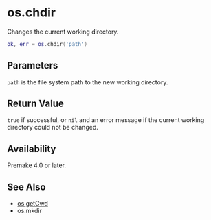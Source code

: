 # os.chdir

Changes the current working directory.

```lua
ok, err = os.chdir('path')
```

## Parameters

`path` is the file system path to the new working directory.

## Return Value

`true` if successful, or `nil` and an error message if the current working directory could not be changed.

## Availability

Premake 4.0 or later.

## See Also

- [os.getCwd](os.getCwd.md)
- os.mkdir
